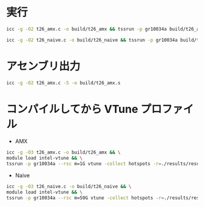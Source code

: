 # 実行

```sh
icc -g -O2 t26_amx.c -o build/t26_amx && tssrun -p gr10034a build/t26_amx
```

```sh
icc -g -O2 t26_naive.c -o build/t26_naive && tssrun -p gr10034a build/t26_naive
```

# アセンブリ出力

```sh
icc -g -O2 t26_amx.c -S -o build/t26_amx.s
```

# コンパイルしてから VTune プロファイル

- AMX
```sh
icc -g -O3 t26_amx.c -o build/t26_amx && \
module load intel-vtune && \
tssrun -p gr10034a --rsc m=1G vtune -collect hotspots -r=./results/result_amx build/t26_amx
```

- Naive
```sh
icc -g -O3 t26_naive.c -o build/t26_naive && \
module load intel-vtune && \
tssrun -p gr10034a --rsc m=50G vtune -collect hotspots -r=./results/result_naive build/t26_naive
```
